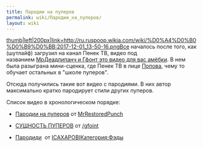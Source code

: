 ```yaml
---
title: Пародии на пуперов
permalink: wiki/Пародии_на_пуперов/
layout: wiki
---
```


[thumb\|left\|200px\|link=<http://ru.ruspoop.wikia.com/wiki/%D0%A4%D0%B0%D0%B9%D0%BB:2017-12-01_13-50-16.png>Все](Файл:2017-12-01_13-50-16.png "wikilink")
началось после того, как (шутлайф) загрузил на канал Пенек ТВ, видео под
названием [МрДеадлипанч и Гфонт это видео для вас
амёбки](https://www.youtube.com/watch?v=72gaEz8Vgc0). В нем была
разыграна мини-сценка, где Пенек ТВ в лице [Попова](Попов "wikilink"),
чему то обучает остальных в "школе пуперов".

Отсюда получились такие вот видео с пародиями. В них автор максимально
кратко пародирует стили других пуперов. 

Список видео в хронологическом порядке:

-   [Пародии на
    пуперов](https://www.youtube.com/watch?v=21pS8qSvwI8) от [MrRestoredPunch](/wiki/MrRestoredPunch "wikilink")

<!-- -->

-   [СУЩНОСТЬ
    ПУПЕРОВ](https://www.youtube.com/watch?v=XX2-gt7ftDg) от [/gfoint](http://ru.ruspoop.wikia.com/wiki//gfoint)

<!-- -->

-   [Пародиди](https://www.youtube.com/watch?v=-M2FiAfBvv8) 
    от [ICAXAPOBI](/wiki/ICAXAPOBI "wikilink")[Категория:Фэды](Категория:Фэды "wikilink")
